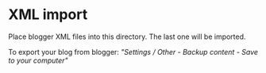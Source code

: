 XML import
==========

Place blogger XML files into this directory. The last one will be imported.

To export your blog from blogger: *"Settings / Other - Backup content - Save to your computer"*
